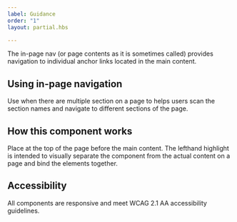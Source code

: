 ```yaml
---
label: Guidance
order: "1"
layout: partial.hbs

---
```

The in-page nav (or page contents as it is sometimes called) provides navigation to individual anchor links located in the main content.

## Using in-page navigation

Use when there are multiple section on a page to helps users scan the section names and navigate to different sections of the page.

## How this component works

Place at the top of the page before the main content. The lefthand highlight is intended to visually separate the component from the actual content on a page and bind the elements together.

## Accessibility

All components are responsive and meet WCAG 2.1 AA accessibility guidelines.